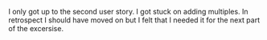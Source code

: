 I only got up to the second user story. I got stuck on adding multiples. In retrospect I should have moved on but I felt that I needed it for the next part of the excersise.
